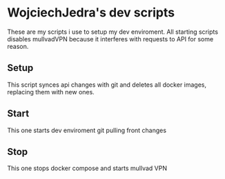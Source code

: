 # WojciechJedra's dev scripts
These are my scripts i use to setup my dev enviroment. All starting scripts disables mullvadVPN because it interferes with requests to API for some reason.

## Setup
This script synces api changes with git and deletes all docker images, replacing them with new ones.
## Start
This one starts dev enviroment git pulling front changes
## Stop
This one stops docker compose and starts mullvad VPN
